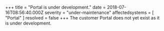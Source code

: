 +++
title = "Portal is under development."
date = 2018-07-16T08:56:40.000Z
severity = "under-maintenance"
affectedsystems = [
  "Portal"
]
resolved = false
+++
The customer Portal does not yet exist as it is under development.